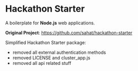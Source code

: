 Hackathon Starter
=================

A boilerplate for **Node.js** web applications.

**Original Project**: https://github.com/sahat/hackathon-starter 

Simplified Hackathon Starter package: 
- removed all external authentication methods
- removed LICENSE and cluster_app.js 
- removed all api related stuff
